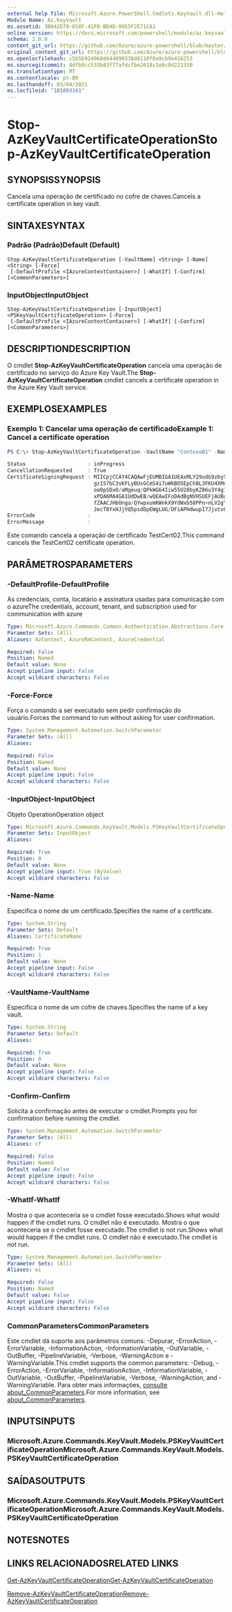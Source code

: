 ```yaml
---
external help file: Microsoft.Azure.PowerShell.Cmdlets.KeyVault.dll-Help.xml
Module Name: Az.KeyVault
ms.assetid: 3B042D79-658F-41F0-BD4D-9955F2E71CA1
online version: https://docs.microsoft.com/powershell/module/az.keyvault/stop-azkeyvaultcertificateoperation
schema: 2.0.0
content_git_url: https://github.com/Azure/azure-powershell/blob/master/src/KeyVault/KeyVault/help/Stop-AzKeyVaultCertificateOperation.md
original_content_git_url: https://github.com/Azure/azure-powershell/blob/master/src/KeyVault/KeyVault/help/Stop-AzKeyVaultCertificateOperation.md
ms.openlocfilehash: c5b5b924968d444890338d8110f0a9cb9e416253
ms.sourcegitcommit: 4dfb0cc533b83f77afdcfbe2618c1e6c8d221330
ms.translationtype: MT
ms.contentlocale: pt-BR
ms.lasthandoff: 03/04/2021
ms.locfileid: "101893161"
---
```

# <span data-ttu-id="591f7-101">Stop-AzKeyVaultCertificateOperation</span><span class="sxs-lookup"><span data-stu-id="591f7-101">Stop-AzKeyVaultCertificateOperation</span></span>

## <span data-ttu-id="591f7-102">SYNOPSIS</span><span class="sxs-lookup"><span data-stu-id="591f7-102">SYNOPSIS</span></span>
<span data-ttu-id="591f7-103">Cancela uma operação de certificado no cofre de chaves.</span><span class="sxs-lookup"><span data-stu-id="591f7-103">Cancels a certificate operation in key vault.</span></span>

## <span data-ttu-id="591f7-104">SINTAXE</span><span class="sxs-lookup"><span data-stu-id="591f7-104">SYNTAX</span></span>

### <span data-ttu-id="591f7-105">Padrão (Padrão)</span><span class="sxs-lookup"><span data-stu-id="591f7-105">Default (Default)</span></span>
```
Stop-AzKeyVaultCertificateOperation [-VaultName] <String> [-Name] <String> [-Force]
 [-DefaultProfile <IAzureContextContainer>] [-WhatIf] [-Confirm] [<CommonParameters>]
```

### <span data-ttu-id="591f7-106">InputObject</span><span class="sxs-lookup"><span data-stu-id="591f7-106">InputObject</span></span>
```
Stop-AzKeyVaultCertificateOperation [-InputObject] <PSKeyVaultCertificateOperation> [-Force]
 [-DefaultProfile <IAzureContextContainer>] [-WhatIf] [-Confirm] [<CommonParameters>]
```

## <span data-ttu-id="591f7-107">DESCRIPTION</span><span class="sxs-lookup"><span data-stu-id="591f7-107">DESCRIPTION</span></span>
<span data-ttu-id="591f7-108">O cmdlet **Stop-AzKeyVaultCertificateOperation** cancela uma operação de certificado no serviço do Azure Key Vault.</span><span class="sxs-lookup"><span data-stu-id="591f7-108">The **Stop-AzKeyVaultCertificateOperation** cmdlet cancels a certificate operation in the Azure Key Vault service.</span></span>

## <span data-ttu-id="591f7-109">EXEMPLOS</span><span class="sxs-lookup"><span data-stu-id="591f7-109">EXAMPLES</span></span>

### <span data-ttu-id="591f7-110">Exemplo 1: Cancelar uma operação de certificado</span><span class="sxs-lookup"><span data-stu-id="591f7-110">Example 1: Cancel a certificate operation</span></span>
```powershell
PS C:\> Stop-AzKeyVaultCertificateOperation -VaultName "Contoso01" -Name "TestCert02" -Force

Status                    : inProgress
CancellationRequested     : True
CertificateSigningRequest : MIICpjCCAY4CAQAwFjEUMBIGA1UEAxMLY29udG9zby5jb20wggEiMA0GCSqGSIb3DQEBAQUAA4IBDwAwggEKAoIBAQCVr6EVwsd48qDVORsF4V4w4N1aQCUirFW7b+kwoTvSOL4SfMiWcPmno0uxmQQoh
                            gz157bC3sKFLyBUsGCmS4i7uWkBOSEpCh8L3FKU4XMqRROlUM9AqswzB0e1sURCqevEJA80xFpfTgkeqpm44m4jr6p7gu+h1PBf9Dt7b43Gybde5DUlGrrOiTkOIAF0eU2iNVeHOapoj8m1XHmzO1BARs
                            oa0pSDxO/aMgeuq/QPkWG64Iiw55U20byKZ86u3Y4g192HsPwsrHkf9ZSYR2M9BYM3YGoT/dkCmAtP4LQAsOwf1+S0a/TwRtrnoOHbPFI6HYSY3TY1iqzZ9xItfgalAgMBAAGgSzBJBgkqhkiG9w0BCQ4
                            xPDA6MA4GA1UdDwEB/wQEAwIFoDAdBgNVHSUEFjAUBggrBgEFBQcDAQYIKwYBBQUHAwIwCQYDVR0TBAIwADANBgkqhkiG9w0BAQsFAAOCAQEAjxUX5PGhri9qJTxSleGEbMVkxhhn3nuPUgxujEzrcQVr
                            fZAACJHbOnga/QYwpxumKWnkX9YdWxb58PPn+nLV2gYP3eYEyJ4DR9XDcKpoQxZahUdqD3JZXhWPIcN05tw9Fuq8ziw94BjLZW3h3iDamqkBnysJYW58FBp1H8Ejqk0Iynbo0V223Innq/7QB2fVwe3ZJ
                            JecT8YxHJjVQ5psdDpEWgLUG/DFiAPHdwupI7JjvtvQmT3AotL0x5GNx2bWNH5hHIXsX4bnbxZgNQnTB2w3tQ3QeuKt8fUx2S0xtxPllaCUul6efa84TNqdMcMfyxCarIwDP6qdhS+CDU1uUA==
ErrorCode                 : 
ErrorMessage              :
```

<span data-ttu-id="591f7-111">Este comando cancela a operação de certificado TestCert02.</span><span class="sxs-lookup"><span data-stu-id="591f7-111">This command cancels the TestCert02 certificate operation.</span></span>

## <span data-ttu-id="591f7-112">PARÂMETROS</span><span class="sxs-lookup"><span data-stu-id="591f7-112">PARAMETERS</span></span>

### <span data-ttu-id="591f7-113">-DefaultProfile</span><span class="sxs-lookup"><span data-stu-id="591f7-113">-DefaultProfile</span></span>
<span data-ttu-id="591f7-114">As credenciais, conta, locatário e assinatura usadas para comunicação com o azure</span><span class="sxs-lookup"><span data-stu-id="591f7-114">The credentials, account, tenant, and subscription used for communication with azure</span></span>

```yaml
Type: Microsoft.Azure.Commands.Common.Authentication.Abstractions.Core.IAzureContextContainer
Parameter Sets: (All)
Aliases: AzContext, AzureRmContext, AzureCredential

Required: False
Position: Named
Default value: None
Accept pipeline input: False
Accept wildcard characters: False
```

### <span data-ttu-id="591f7-115">-Force</span><span class="sxs-lookup"><span data-stu-id="591f7-115">-Force</span></span>
<span data-ttu-id="591f7-116">Força o comando a ser executado sem pedir confirmação do usuário.</span><span class="sxs-lookup"><span data-stu-id="591f7-116">Forces the command to run without asking for user confirmation.</span></span>

```yaml
Type: System.Management.Automation.SwitchParameter
Parameter Sets: (All)
Aliases:

Required: False
Position: Named
Default value: None
Accept pipeline input: False
Accept wildcard characters: False
```

### <span data-ttu-id="591f7-117">-InputObject</span><span class="sxs-lookup"><span data-stu-id="591f7-117">-InputObject</span></span>
<span data-ttu-id="591f7-118">Objeto Operation</span><span class="sxs-lookup"><span data-stu-id="591f7-118">Operation object</span></span>

```yaml
Type: Microsoft.Azure.Commands.KeyVault.Models.PSKeyVaultCertificateOperation
Parameter Sets: InputObject
Aliases:

Required: True
Position: 0
Default value: None
Accept pipeline input: True (ByValue)
Accept wildcard characters: False
```

### <span data-ttu-id="591f7-119">-Name</span><span class="sxs-lookup"><span data-stu-id="591f7-119">-Name</span></span>
<span data-ttu-id="591f7-120">Especifica o nome de um certificado.</span><span class="sxs-lookup"><span data-stu-id="591f7-120">Specifies the name of a certificate.</span></span>

```yaml
Type: System.String
Parameter Sets: Default
Aliases: CertificateName

Required: True
Position: 1
Default value: None
Accept pipeline input: False
Accept wildcard characters: False
```

### <span data-ttu-id="591f7-121">-VaultName</span><span class="sxs-lookup"><span data-stu-id="591f7-121">-VaultName</span></span>
<span data-ttu-id="591f7-122">Especifica o nome de um cofre de chaves.</span><span class="sxs-lookup"><span data-stu-id="591f7-122">Specifies the name of a key vault.</span></span>

```yaml
Type: System.String
Parameter Sets: Default
Aliases:

Required: True
Position: 0
Default value: None
Accept pipeline input: False
Accept wildcard characters: False
```

### <span data-ttu-id="591f7-123">-Confirm</span><span class="sxs-lookup"><span data-stu-id="591f7-123">-Confirm</span></span>
<span data-ttu-id="591f7-124">Solicita a confirmação antes de executar o cmdlet.</span><span class="sxs-lookup"><span data-stu-id="591f7-124">Prompts you for confirmation before running the cmdlet.</span></span>

```yaml
Type: System.Management.Automation.SwitchParameter
Parameter Sets: (All)
Aliases: cf

Required: False
Position: Named
Default value: False
Accept pipeline input: False
Accept wildcard characters: False
```

### <span data-ttu-id="591f7-125">-WhatIf</span><span class="sxs-lookup"><span data-stu-id="591f7-125">-WhatIf</span></span>
<span data-ttu-id="591f7-126">Mostra o que aconteceria se o cmdlet fosse executado.</span><span class="sxs-lookup"><span data-stu-id="591f7-126">Shows what would happen if the cmdlet runs.</span></span>
<span data-ttu-id="591f7-127">O cmdlet não é executado. Mostra o que aconteceria se o cmdlet fosse executado.</span><span class="sxs-lookup"><span data-stu-id="591f7-127">The cmdlet is not run.Shows what would happen if the cmdlet runs.</span></span>
<span data-ttu-id="591f7-128">O cmdlet não é executado.</span><span class="sxs-lookup"><span data-stu-id="591f7-128">The cmdlet is not run.</span></span>

```yaml
Type: System.Management.Automation.SwitchParameter
Parameter Sets: (All)
Aliases: wi

Required: False
Position: Named
Default value: False
Accept pipeline input: False
Accept wildcard characters: False
```

### <span data-ttu-id="591f7-129">CommonParameters</span><span class="sxs-lookup"><span data-stu-id="591f7-129">CommonParameters</span></span>
<span data-ttu-id="591f7-130">Este cmdlet dá suporte aos parâmetros comuns: -Depurar, -ErrorAction, -ErrorVariable, -InformationAction, -InformationVariable, -OutVariable, -OutBuffer, -PipelineVariable, -Verbose, -WarningAction e -WarningVariable.</span><span class="sxs-lookup"><span data-stu-id="591f7-130">This cmdlet supports the common parameters: -Debug, -ErrorAction, -ErrorVariable, -InformationAction, -InformationVariable, -OutVariable, -OutBuffer, -PipelineVariable, -Verbose, -WarningAction, and -WarningVariable.</span></span> <span data-ttu-id="591f7-131">Para obter mais informações, [consulte about_CommonParameters](http://go.microsoft.com/fwlink/?LinkID=113216).</span><span class="sxs-lookup"><span data-stu-id="591f7-131">For more information, see [about_CommonParameters](http://go.microsoft.com/fwlink/?LinkID=113216).</span></span>

## <span data-ttu-id="591f7-132">INPUTS</span><span class="sxs-lookup"><span data-stu-id="591f7-132">INPUTS</span></span>

### <span data-ttu-id="591f7-133">Microsoft.Azure.Commands.KeyVault.Models.PSKeyVaultCertificateOperation</span><span class="sxs-lookup"><span data-stu-id="591f7-133">Microsoft.Azure.Commands.KeyVault.Models.PSKeyVaultCertificateOperation</span></span>

## <span data-ttu-id="591f7-134">SAÍDAS</span><span class="sxs-lookup"><span data-stu-id="591f7-134">OUTPUTS</span></span>

### <span data-ttu-id="591f7-135">Microsoft.Azure.Commands.KeyVault.Models.PSKeyVaultCertificateOperation</span><span class="sxs-lookup"><span data-stu-id="591f7-135">Microsoft.Azure.Commands.KeyVault.Models.PSKeyVaultCertificateOperation</span></span>

## <span data-ttu-id="591f7-136">NOTES</span><span class="sxs-lookup"><span data-stu-id="591f7-136">NOTES</span></span>

## <span data-ttu-id="591f7-137">LINKS RELACIONADOS</span><span class="sxs-lookup"><span data-stu-id="591f7-137">RELATED LINKS</span></span>

[<span data-ttu-id="591f7-138">Get-AzKeyVaultCertificateOperation</span><span class="sxs-lookup"><span data-stu-id="591f7-138">Get-AzKeyVaultCertificateOperation</span></span>](./Get-AzKeyVaultCertificateOperation.md)

[<span data-ttu-id="591f7-139">Remove-AzKeyVaultCertificateOperation</span><span class="sxs-lookup"><span data-stu-id="591f7-139">Remove-AzKeyVaultCertificateOperation</span></span>](./Remove-AzKeyVaultCertificateOperation.md)

